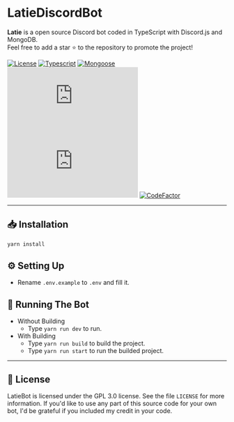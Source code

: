 # LatieDiscordBot
**Latie** is a open source Discord bot coded in TypeScript with Discord.js and MongoDB.<br/>
Feel free to add a star ⭐ to the repository to promote the project!

[![License](https://img.shields.io/github/license/ZTzTopia/LatieDiscordBot)](https://github.com/ZTzTopia/LatieDiscordBot/blob/master/LICENSE) [![Typescript](https://img.shields.io/badge/typescript-4.5.4-blue.svg?logo=typescript)](https://www.npmjs.com/package/discord.js) [![Mongoose](https://img.shields.io/badge/Mongoose-6.0.0rc2-parakeet.svg?logo=mongodb)](https://www.npmjs.com/package/discord.js) [![Node.JS](https://img.shields.io/node/v/discord.js?logo=node.js)](https://www.npmjs.com/package/discord.js) [![Discord.JS](https://img.shields.io/npm/v/discord.js?label=discord.js&logo=npm)](https://www.npmjs.com/package/discord.js) [![CodeFactor](https://www.codefactor.io/repository/github/ZTzTopia/LatieDiscordBot/badge)](https://www.codefactor.io/repository/github/ZTzTopia/LatieDiscordBot)

---

## 📥 Installation

```sh
yarn install
```

## ⚙️ Setting Up

- Rename `.env.example` to `.env` and fill it.

## 🤖 Running The Bot

- Without Building
  - Type `yarn run dev` to run.
- With Building
  - Type `yarn run build` to build the project.
  - Type `yarn run start` to run the builded project.

---

## 📃 License

LatieBot is licensed under the GPL 3.0 license. See the file `LICENSE` for more information. If you'd like to use any part of this source code for your own bot, I'd be grateful if you included my credit in your code.